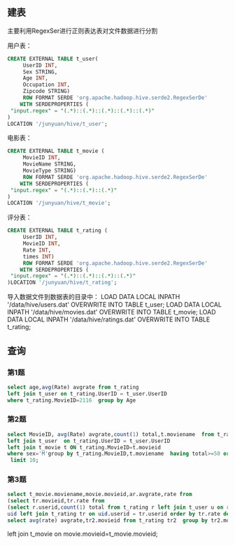 ## 建表
主要利用RegexSer进行正则表达表对文件数据进行分割

用户表：
``` sql
CREATE EXTERNAL TABLE t_user(
     UserID INT,
     Sex STRING,
     Age INT,
     Occupation INT,
     Zipcode STRING)
     ROW FORMAT SERDE 'org.apache.hadoop.hive.serde2.RegexSerDe'
    WITH SERDEPROPERTIES (
 "input.regex" = "(.*)::(.*)::(.*)::(.*)::(.*)"
)
LOCATION '/junyuan/hive/t_user';
```


电影表：
```sql
CREATE EXTERNAL TABLE t_movie (
     MovieID INT,
     MovieName STRING,
     MovieType STRING)
     ROW FORMAT SERDE 'org.apache.hadoop.hive.serde2.RegexSerDe'
    WITH SERDEPROPERTIES (
 "input.regex" = "(.*)::(.*)::(.*)"
)
LOCATION '/junyuan/hive/t_movie';
```


评分表：
```sql
CREATE EXTERNAL TABLE t_rating (
     UserID INT,
     MovieID INT,
     Rate INT,
     times INT)
     ROW FORMAT SERDE 'org.apache.hadoop.hive.serde2.RegexSerDe'
    WITH SERDEPROPERTIES (
 "input.regex" = "(.*)::(.*)::(.*)::(.*)"
)LOCATION '/junyuan/hive/t_rating';
``` 


导入数据文件到数据表的目录中：
LOAD DATA LOCAL INPATH '/data/hive/users.dat' OVERWRITE INTO TABLE t_user;
LOAD DATA LOCAL INPATH '/data/hive/movies.dat' OVERWRITE INTO TABLE t_movie;
LOAD DATA LOCAL INPATH '/data/hive/ratings.dat' OVERWRITE INTO TABLE t_rating;

## 查询
### 第1题
```sql
select age,avg(Rate) avgrate from t_rating 
left join t_user on t_rating.UserID = t_user.UserID
where t_rating.MovieID=2116  group by Age
```

### 第2题
```sql
select MovieID, avg(Rate) avgrate,count(1) total,t.moviename  from t_rating 
left join t_user  on t_rating.UserID = t_user.UserID 
left join t_movie t ON t_rating.MovieID=t.movieid 
where sex='M'group by t_rating.MovieID,t.moviename  having total>=50 order by avgrate desc
 limit 10;
 ```

 ### 第3题
 ```sql
 select t_movie.moviename,movie.movieid,ar.avgrate,rate from 
(select tr.movieid,tr.rate from 
(select r.userid,count(1) total from t_rating r left join t_user u on r.userid = u.userid where u.sex='F' group by r.userid order by total desc limit 1)
uid left join t_rating tr on uid.userid = tr.userid order by tr.rate desc limit 10) movie left join (
select avg(rate) avgrate,tr2.movieid from t_rating tr2  group by tr2.movieid) ar on movie.movieid=ar.movieid
```
left join t_movie on movie.movieid=t_movie.movieid;
